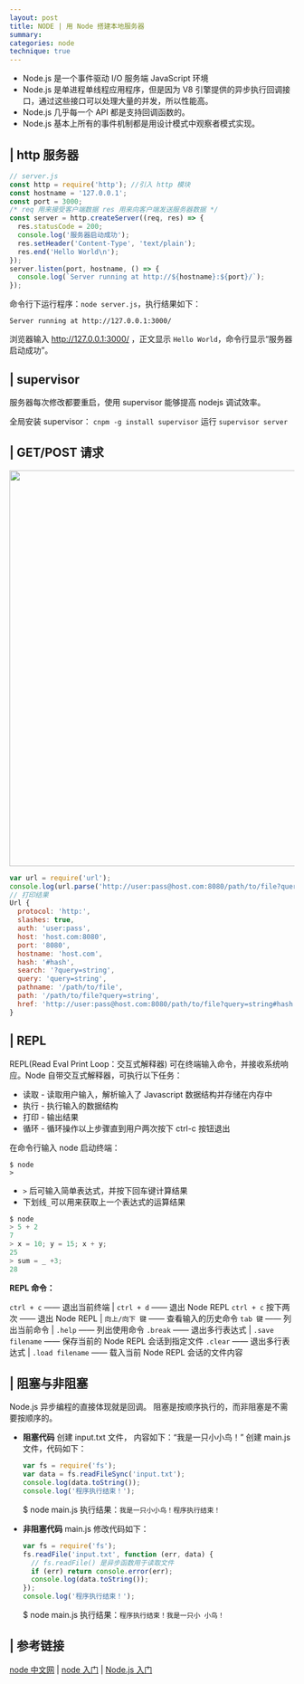```yaml
---
layout: post
title: NODE | 用 Node 搭建本地服务器
summary:
categories: node
technique: true
---
```


- Node.js 是一个事件驱动 I/O 服务端 JavaScript 环境
- Node.js 是单进程单线程应用程序，但是因为 V8 引擎提供的异步执行回调接口，通过这些接口可以处理大量的并发，所以性能高。
- Node.js 几乎每一个 API 都是支持回调函数的。
- Node.js 基本上所有的事件机制都是用设计模式中观察者模式实现。

## | http 服务器

```javascript
// server.js
const http = require('http'); //引入 http 模块
const hostname = '127.0.0.1';
const port = 3000;
/* req 用来接受客户端数据 res 用来向客户端发送服务器数据 */
const server = http.createServer((req, res) => {
  res.statusCode = 200;
  console.log('服务器启动成功');
  res.setHeader('Content-Type', 'text/plain');
  res.end('Hello World\n');
});
server.listen(port, hostname, () => {
  console.log(`Server running at http://${hostname}:${port}/`);
});
```

命令行下运行程序：`node server.js`，执行结果如下：

```
Server running at http://127.0.0.1:3000/
```

浏览器输入 http://127.0.0.1:3000/ ，正文显示 `Hello World`，命令行显示“服务器启动成功”。

## | supervisor

服务器每次修改都要重启，使用 supervisor 能够提高 nodejs 调试效率。

全局安装 supervisor： `cnpm -g install supervisor`
运行 `supervisor server`

## | GET/POST 请求

<img src="https://raw.githubusercontent.com/Selenamona/Selenamona.github.io/master/assets/images/node-http.png" width="700"/>

```javascript
var url = require('url');
console.log(url.parse('http://user:pass@host.com:8080/path/to/file?query=string#hash'));
// 打印结果
Url {
  protocol: 'http:',
  slashes: true,
  auth: 'user:pass',
  host: 'host.com:8080',
  port: '8080',
  hostname: 'host.com',
  hash: '#hash',
  search: '?query=string',
  query: 'query=string',
  pathname: '/path/to/file',
  path: '/path/to/file?query=string',
  href: 'http://user:pass@host.com:8080/path/to/file?query=string#hash'
}
```

## | REPL

REPL(Read Eval Print Loop：交互式解释器) 可在终端输入命令，并接收系统响应。Node 自带交互式解释器，可执行以下任务：

- 读取 - 读取用户输入，解析输入了 Javascript 数据结构并存储在内存中
- 执行 - 执行输入的数据结构
- 打印 - 输出结果
- 循环 - 循环操作以上步骤直到用户两次按下 ctrl-c 按钮退出

在命令行输入 node 启动终端：

```
$ node
>
```

- `>` 后可输入简单表达式，并按下回车键计算结果
- 下划线`_`可以用来获取上一个表达式的运算结果

```javascript
$ node
> 5 + 2
7
> x = 10; y = 15; x + y;
25
> sum = _ +3;
28
```

**REPL 命令：**

`ctrl + c` —— 退出当前终端 | `ctrl + d` —— 退出 Node REPL
`ctrl + c` 按下两次 —— 退出 Node REPL | `向上/向下 键` —— 查看输入的历史命令
`tab 键` —— 列出当前命令 | `.help` —— 列出使用命令
`.break` —— 退出多行表达式 | `.save filename` —— 保存当前的 Node REPL 会话到指定文件
`.clear` —— 退出多行表达式 | `.load filename` —— 载入当前 Node REPL 会话的文件内容

## | 阻塞与非阻塞

Node.js 异步编程的直接体现就是回调。
阻塞是按顺序执行的，而非阻塞是不需要按顺序的。

- **阻塞代码**
  创建 input.txt 文件， 内容如下：“我是一只小小鸟！”
  创建 main.js 文件，代码如下：

  ```javascript
  var fs = require('fs');
  var data = fs.readFileSync('input.txt');
  console.log(data.toString());
  console.log('程序执行结束！');
  ```

  \$ node main.js 执行结果：`我是一只小小鸟！程序执行结束！`

- **非阻塞代码**
  main.js 修改代码如下：

  ```javascript
  var fs = require('fs');
  fs.readFile('input.txt', function (err, data) {
    // fs.readFile() 是异步函数用于读取文件
    if (err) return console.error(err);
    console.log(data.toString());
  });
  console.log('程序执行结束！');
  ```

  \$ node main.js 执行结果：`程序执行结束！我是一只小 小鸟！`



## | 参考链接

[node 中文网](http://nodejs.cn/) | [node 入门](https://www.nodebeginner.org/index-zh-cn.html) | [Node.js 入门](https://cnodejs.org/getstart)
